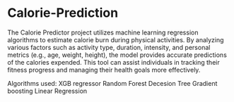 # Calorie-Prediction
The Calorie Predictor project utilizes machine learning regression algorithms to estimate calorie burn during physical activities. By analyzing various factors such as activity type, duration, intensity, and personal metrics (e.g., age, weight, height), the model provides accurate predictions of the calories expended. This tool can assist individuals in tracking their fitness progress and managing their health goals more effectively.

Algorithms used:
XGB regressor
Random Forest 
Decesion Tree
Gradient boosting
Linear Regression
